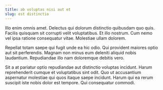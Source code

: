 ```yaml
---
title: ab voluptas nisi aut et
slug: est distinctio
---
```


Illo enim omnis amet. Delectus qui dolorum distinctio quibusdam quo quis. Facilis quisquam sit corrupti velit voluptatibus. Et illo nostrum. Cum nemo vel ipsa ratione consequatur vitae. Molestiae ullam dolorem.

Repellat totam saepe qui fugit unde ea hic odio. Qui provident maiores optio aut sit perferendis. Magnam non minus eum deleniti aliquid nobis laudantium. Repudiandae illo nam doloremque debitis vero.

Sit a at pariatur optio repudiandae aut distinctio voluptas incidunt. Harum reprehenderit cumque et voluptatibus sint odit. Quo ut accusantium aspernatur molestiae qui quos itaque saepe incidunt. Harum qui ea rerum suscipit iste nobis dolor est tempore. Qui consequatur commodi.
